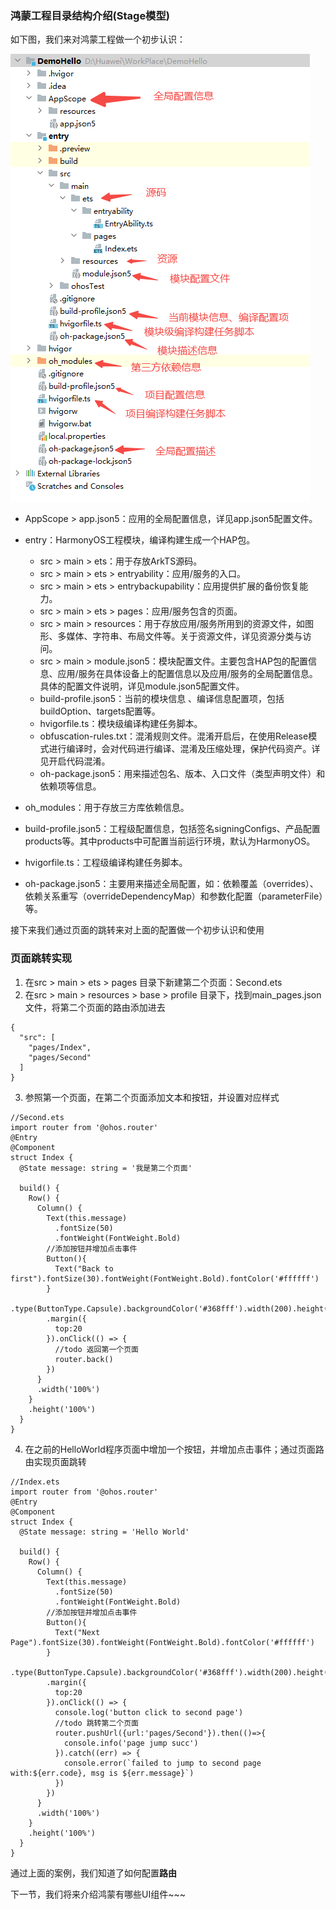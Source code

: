 ### 鸿蒙工程目录结构介绍(Stage模型)

如下图，我们来对鸿蒙工程做一个初步认识：

![struct](./img/screenshot-20241218-160651.png)

- AppScope > app.json5：应用的全局配置信息，详见app.json5配置文件。
- entry：HarmonyOS工程模块，编译构建生成一个HAP包。
	* src > main > ets：用于存放ArkTS源码。
	* src > main > ets > entryability：应用/服务的入口。
	* src > main > ets > entrybackupability：应用提供扩展的备份恢复能力。
	* src > main > ets > pages：应用/服务包含的页面。
	* src > main > resources：用于存放应用/服务所用到的资源文件，如图形、多媒体、字符串、布局文件等。关于资源文件，详见资源分类与访问。
	* src > main > module.json5：模块配置文件。主要包含HAP包的配置信息、应用/服务在具体设备上的配置信息以及应用/服务的全局配置信息。具体的配置文件说明，详见module.json5配置文件。
	* build-profile.json5：当前的模块信息 、编译信息配置项，包括buildOption、targets配置等。
	* hvigorfile.ts：模块级编译构建任务脚本。
	* obfuscation-rules.txt：混淆规则文件。混淆开启后，在使用Release模式进行编译时，会对代码进行编译、混淆及压缩处理，保护代码资产。详见开启代码混淆。
	* oh-package.json5：用来描述包名、版本、入口文件（类型声明文件）和依赖项等信息。
- oh_modules：用于存放三方库依赖信息。
- build-profile.json5：工程级配置信息，包括签名signingConfigs、产品配置products等。其中products中可配置当前运行环境，默认为HarmonyOS。

- hvigorfile.ts：工程级编译构建任务脚本。

- oh-package.json5：主要用来描述全局配置，如：依赖覆盖（overrides）、依赖关系重写（overrideDependencyMap）和参数化配置（parameterFile）等。

接下来我们通过页面的跳转来对上面的配置做一个初步认识和使用

### 页面跳转实现

1. 在src > main > ets > pages 目录下新建第二个页面：Second.ets
2. 在src > main > resources > base > profile 目录下，找到main_pages.json文件，将第二个页面的路由添加进去

```
{
  "src": [
    "pages/Index",
    "pages/Second"
  ]
}

```
3. 参照第一个页面，在第二个页面添加文本和按钮，并设置对应样式

```
//Second.ets
import router from '@ohos.router'
@Entry
@Component
struct Index {
  @State message: string = '我是第二个页面'

  build() {
    Row() {
      Column() {
        Text(this.message)
          .fontSize(50)
          .fontWeight(FontWeight.Bold)
        //添加按钮并增加点击事件
        Button(){
          Text("Back to first").fontSize(30).fontWeight(FontWeight.Bold).fontColor('#ffffff')
        }
        .type(ButtonType.Capsule).backgroundColor('#368fff').width(200).height(50)
        .margin({
          top:20
        }).onClick(() => {
          //todo 返回第一个页面
          router.back()
        })
      }
      .width('100%')
    }
    .height('100%')
  }
}
```

4. 在之前的HelloWorld程序页面中增加一个按钮，并增加点击事件；通过页面路由实现页面跳转

```
//Index.ets
import router from '@ohos.router'
@Entry
@Component
struct Index {
  @State message: string = 'Hello World'

  build() {
    Row() {
      Column() {
        Text(this.message)
          .fontSize(50)
          .fontWeight(FontWeight.Bold)
        //添加按钮并增加点击事件
        Button(){
          Text("Next Page").fontSize(30).fontWeight(FontWeight.Bold).fontColor('#ffffff')
        }
        .type(ButtonType.Capsule).backgroundColor('#368fff').width(200).height(50)
        .margin({
          top:20
        }).onClick(() => {
          console.log('button click to second page')
          //todo 跳转第二个页面
          router.pushUrl({url:'pages/Second'}).then(()=>{
            console.info('page jump succ')
          }).catch((err) => {
            console.error(`failed to jump to second page with:${err.code}, msg is ${err.message}`)
          })
        })
      }
      .width('100%')
    }
    .height('100%')
  }
}
```

通过上面的案例，我们知道了如何配置**路由**

下一节，我们将来介绍鸿蒙有哪些UI组件~~~
